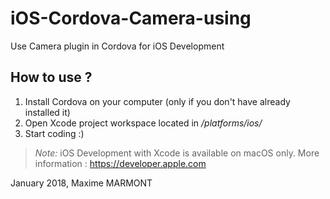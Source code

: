 # iOS-Cordova-Camera-using
Use Camera plugin in Cordova for iOS Development

## How to use ?
1. Install Cordova on your computer (only if you don't have already installed it)
2. Open Xcode project workspace located in */platforms/ios/*
3. Start coding :)

> *Note:* iOS Development with Xcode is available on macOS only.
> More information : https://developer.apple.com

January 2018, Maxime MARMONT
